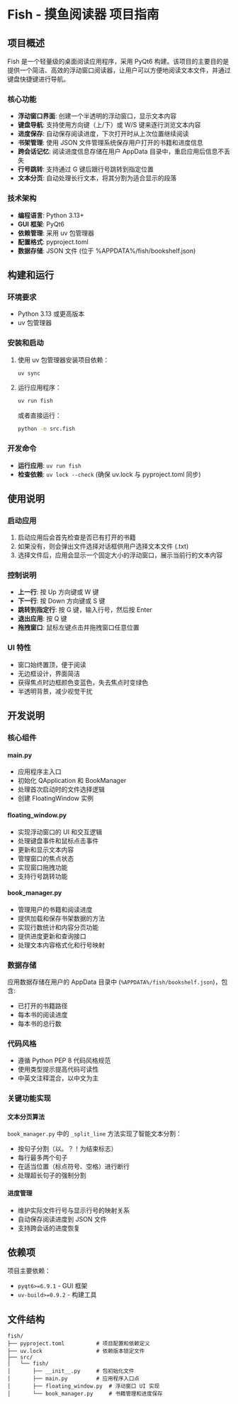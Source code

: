 # Fish - 摸鱼阅读器 项目指南

## 项目概述

Fish 是一个轻量级的桌面阅读应用程序，采用 PyQt6 构建。该项目的主要目的是提供一个简洁、高效的浮动窗口阅读器，让用户可以方便地阅读文本文件，并通过键盘快捷键进行导航。

### 核心功能
- **浮动窗口界面**: 创建一个半透明的浮动窗口，显示文本内容
- **键盘导航**: 支持使用方向键（上/下）或 W/S 键来逐行浏览文本内容
- **进度保存**: 自动保存阅读进度，下次打开时从上次位置继续阅读
- **书架管理**: 使用 JSON 文件管理系统保存用户打开的书籍和进度信息
- **跨会话记忆**: 阅读进度信息存储在用户 AppData 目录中，重启应用后信息不丢失
- **行号跳转**: 支持通过 G 键后跟行号跳转到指定位置
- **文本分页**: 自动处理长行文本，将其分割为适合显示的段落

### 技术架构
- **编程语言**: Python 3.13+
- **GUI 框架**: PyQt6
- **依赖管理**: 采用 uv 包管理器
- **配置格式**: pyproject.toml
- **数据存储**: JSON 文件 (位于 %APPDATA%/fish/bookshelf.json)

## 构建和运行

### 环境要求
- Python 3.13 或更高版本
- uv 包管理器

### 安装和启动
1. 使用 uv 包管理器安装项目依赖：
   ```bash
   uv sync
   ```

2. 运行应用程序：
   ```bash
   uv run fish
   ```
   
   或者直接运行：
   ```bash
   python -m src.fish
   ```

### 开发命令
- **运行应用**: `uv run fish`
- **检查依赖**: `uv lock --check` (确保 uv.lock 与 pyproject.toml 同步)

## 使用说明

### 启动应用
1. 启动应用后会首先检查是否已有打开的书籍
2. 如果没有，则会弹出文件选择对话框供用户选择文本文件 (.txt)
3. 选择文件后，应用会显示一个固定大小的浮动窗口，展示当前行的文本内容

### 控制说明
- **上一行**: 按 Up 方向键或 W 键
- **下一行**: 按 Down 方向键或 S 键
- **跳转到指定行**: 按 G 键，输入行号，然后按 Enter
- **退出应用**: 按 Q 键
- **拖拽窗口**: 鼠标左键点击并拖拽窗口任意位置

### UI 特性
- 窗口始终置顶，便于阅读
- 无边框设计，界面简洁
- 获得焦点时边框颜色变蓝色，失去焦点时变绿色
- 半透明背景，减少视觉干扰

## 开发说明

### 核心组件

#### main.py
- 应用程序主入口
- 初始化 QApplication 和 BookManager
- 处理首次启动时的文件选择逻辑
- 创建 FloatingWindow 实例

#### floating_window.py
- 实现浮动窗口的 UI 和交互逻辑
- 处理键盘事件和鼠标点击事件
- 更新和显示文本内容
- 管理窗口的焦点状态
- 实现窗口拖拽功能
- 支持行号跳转功能

#### book_manager.py
- 管理用户的书籍和阅读进度
- 提供加载和保存书架数据的方法
- 实现行数统计和内容分页功能
- 提供进度更新和查询接口
- 处理文本内容格式化和行号映射

### 数据存储
应用数据存储在用户的 AppData 目录中 (`%APPDATA%/fish/bookshelf.json`)，包含:
- 已打开的书籍路径
- 每本书的阅读进度
- 每本书的总行数

### 代码风格
- 遵循 Python PEP 8 代码风格规范
- 使用类型提示提高代码可读性
- 中英文注释混合，以中文为主

### 关键功能实现

#### 文本分页算法
`book_manager.py` 中的 `_split_line` 方法实现了智能文本分割：
- 按句子分割（以。？！为结束标志）
- 每行最多两个句子
- 在适当位置（标点符号、空格）进行断行
- 处理超长句子的强制分割

#### 进度管理
- 维护实际文件行号与显示行号的映射关系
- 自动保存阅读进度到 JSON 文件
- 支持跨会话的进度恢复

## 依赖项

项目主要依赖：
- `pyqt6>=6.9.1` - GUI 框架
- `uv-build>=0.9.2` - 构建工具

## 文件结构

```
fish/
├── pyproject.toml          # 项目配置和依赖定义
├── uv.lock                 # 依赖版本锁定文件
├── src/
│   └── fish/
│       ├── __init__.py     # 包初始化文件
│       ├── main.py         # 应用程序入口点
│       ├── floating_window.py  # 浮动窗口 UI 实现
│       └── book_manager.py     # 书籍管理和进度保存
```
